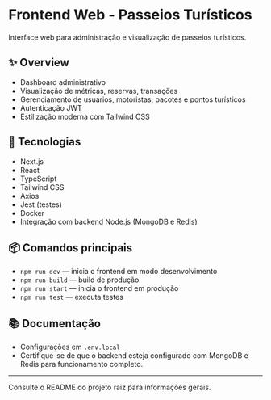 # Frontend Web - Passeios Turísticos

Interface web para administração e visualização de passeios turísticos.

## ✨ Overview
- Dashboard administrativo
- Visualização de métricas, reservas, transações
- Gerenciamento de usuários, motoristas, pacotes e pontos turísticos
- Autenticação JWT
- Estilização moderna com Tailwind CSS

## 🚀 Tecnologias
- Next.js
- React
- TypeScript
- Tailwind CSS
- Axios
- Jest (testes)
- Docker
- Integração com backend Node.js (MongoDB e Redis)

## 📦 Comandos principais
- `npm run dev` — inicia o frontend em modo desenvolvimento
- `npm run build` — build de produção
- `npm run start` — inicia o frontend em produção
- `npm run test` — executa testes

## 📚 Documentação
- Configurações em `.env.local`
- Certifique-se de que o backend esteja configurado com MongoDB e Redis para funcionamento completo.

---
Consulte o README do projeto raiz para informações gerais. 